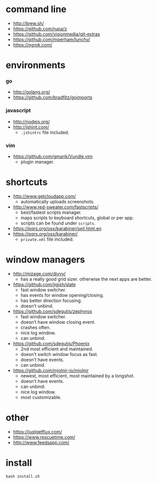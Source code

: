 # command line
* http://brew.sh/
* https://github.com/rupa/z
* https://github.com/visionmedia/git-extras
* https://github.com/mperham/lunchy/
* https://ngrok.com/

# environments
### go
* http://golang.org/
* https://github.com/bradfitz/goimports

### javascript
* http://nodejs.org/
* http://jshint.com/
  - `.jshintrc` file included.

### vim
* https://github.com/gmarik/Vundle.vim
  - plugin manager.

# shortcuts
* http://www.getcloudapp.com/
  - automatically uploads screenshots.
* http://www.red-sweater.com/fastscripts/
  - best/fastest scripts manager.
  - maps scripts to keyboard shortcuts, global or per app.
  - scripts can be found under `scripts`.
* https://pqrs.org/osx/karabiner/seil.html.en
* https://pqrs.org/osx/karabiner/
  - `private.xml` file included.

# window managers
* http://mizage.com/divvy/
  - has a really good grid sizer. otherwise the next apps are better.
* https://github.com/jigish/slate
  - fast window switcher.
  - has events for window opening/closing.
  - has better direction focusing.
  - doesn't unbind.
* https://github.com/sdegutis/zephyros
  - fast window switcher.
  - doesn't have window closing event.
  - crashes often.
  - nice log window.
  - can unbind.
* https://github.com/sdegutis/Phoenix
  - 2nd most efficient and maintained.
  - doesn't switch window focus as fast.
  - doesn't have events.
  - can unbind.
* https://github.com/mjolnir-io/mjolnir
  - newest, most efficient, most maintained by a longshot.
  - doesn't have events.
  - can unbind.
  - nice log window.
  - most customizable.

# other
* https://justgetflux.com/
* https://www.rescuetime.com/
* http://www.feedsapp.com/
 
# install

    bash install.sh
